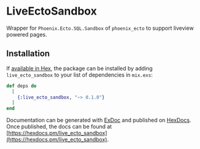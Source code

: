# LiveEctoSandbox

Wrapper for `Phoenix.Ecto.SQL.Sandbox` of `phoenix_ecto` to support liveview powered pages.

## Installation

If [available in Hex](https://hex.pm/docs/publish), the package can be installed
by adding `live_ecto_sandbox` to your list of dependencies in `mix.exs`:

```elixir
def deps do
  [
    {:live_ecto_sandbox, "~> 0.1.0"}
  ]
end
```

Documentation can be generated with [ExDoc](https://github.com/elixir-lang/ex_doc)
and published on [HexDocs](https://hexdocs.pm). Once published, the docs can
be found at [https://hexdocs.pm/live_ecto_sandbox](https://hexdocs.pm/live_ecto_sandbox).

